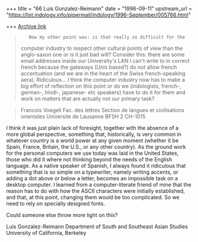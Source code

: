 +++
title = "66 Luis Gonzalez-Reimann"
date = "1996-09-11"
upstream_url = "https://list.indology.info/pipermail/indology/1996-September/005766.html"

+++
[Archive link](https://list.indology.info/pipermail/indology/1996-September/005766.html)



>        Now my other point was: is that really so difficult for the
>computer industry to respect other cultural points of view than the
>anglo-saxon one or is it just bad will? Consider this: there are some email
>addresses inside our University's LAN I can't write to in correct french
>because the gateways (Unix based?) do not allow french accentuation (and we
>are in the heart of the Swiss french-speaking aera). Ridiculous...
>       I think the computer industry now has to make a big effort of
>reflection on this point or do we (indologists, french-, german-, hindi-,
>japanese- etc  speakers) have to do it for them and work on matters that
>are actually not our primary task?


>Francois Voegeli
>Fac. des lettres
>Section de langues et civilisations orientales
>Universite de Lausanne
>BFSH 2
>CH-1015


I think it was just plain lack of foresight, together with the absence of a
more global perspective, something that, historically, is very common in
whatever country is a world power at any given moment (whether it be Spain,
France, Britain, the U.S., or any other country).  As the ground work for
the personal computers we use today was laid in the United States, those who
did it where not thinking beyond the needs of the English language.
As a native speaker of Spanish, I always found it ridiculous that something
that is so simple on a typewriter, namely writing accents, or adding a dot
above or below a letter, becomes an impossible task on a desktop computer.
I learned from a computer-literate friend of mine that the reason has to do
with how the ASCII characters were initially established, and that, at this
point, changing them would be too complicated.  So we need to rely on
specially designed fonts.

Could someone else throw more light on this?


Luis Gonzalez-Reimann
Department of South and Southeast Asian Studies
University of California, Berkeley





